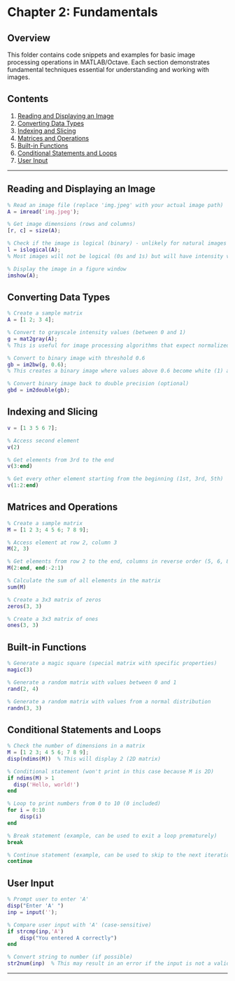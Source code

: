# Chapter 2: Fundamentals

## Overview

This folder contains code snippets and examples for basic image processing operations in MATLAB/Octave. Each section demonstrates fundamental techniques essential for understanding and working with images.

## Contents

1. [Reading and Displaying an Image](#reading-and-displaying-an-image)
2. [Converting Data Types](#converting-data-types)
3. [Indexing and Slicing](#indexing-and-slicing)
4. [Matrices and Operations](#matrices-and-operations)
5. [Built-in Functions](#built-in-functions)
6. [Conditional Statements and Loops](#conditional-statements-and-loops)
7. [User Input](#user-input)

---

## Reading and Displaying an Image

```matlab
% Read an image file (replace 'img.jpeg' with your actual image path)
A = imread('img.jpeg');

% Get image dimensions (rows and columns)
[r, c] = size(A);

% Check if the image is logical (binary) - unlikely for natural images
l = islogical(A); 
% Most images will not be logical (0s and 1s) but will have intensity values.

% Display the image in a figure window
imshow(A);
```

## Converting Data Types

```matlab
% Create a sample matrix
A = [1 2; 3 4];

% Convert to grayscale intensity values (between 0 and 1)
g = mat2gray(A);
% This is useful for image processing algorithms that expect normalized values.

% Convert to binary image with threshold 0.6
gb = im2bw(g, 0.6);
% This creates a binary image where values above 0.6 become white (1) and below become black (0).

% Convert binary image back to double precision (optional)
gbd = im2double(gb);
```

## Indexing and Slicing

```matlab
v = [1 3 5 6 7];

% Access second element
v(2) 

% Get elements from 3rd to the end
v(3:end)

% Get every other element starting from the beginning (1st, 3rd, 5th)
v(1:2:end)
```

## Matrices and Operations

```matlab
% Create a sample matrix
M = [1 2 3; 4 5 6; 7 8 9];

% Access element at row 2, column 3
M(2, 3)

% Get elements from row 2 to the end, columns in reverse order (5, 6, 8)
M(2:end, end:-2:1)

% Calculate the sum of all elements in the matrix
sum(M)

% Create a 3x3 matrix of zeros
zeros(3, 3)

% Create a 3x3 matrix of ones
ones(3, 3)
```

## Built-in Functions

```matlab
% Generate a magic square (special matrix with specific properties)
magic(3)

% Generate a random matrix with values between 0 and 1
rand(2, 4)

% Generate a random matrix with values from a normal distribution
randn(3, 3)
```

## Conditional Statements and Loops

```matlab
% Check the number of dimensions in a matrix
M = [1 2 3; 4 5 6; 7 8 9];
disp(ndims(M))  % This will display 2 (2D matrix)

% Conditional statement (won't print in this case because M is 2D)
if ndims(M) > 1
  disp('Hello, world!')
end

% Loop to print numbers from 0 to 10 (0 included)
for i = 0:10
    disp(i)
end

% Break statement (example, can be used to exit a loop prematurely)
break

% Continue statement (example, can be used to skip to the next iteration in a loop)
continue
```

## User Input

```matlab
% Prompt user to enter 'A'
disp("Enter 'A' ")
inp = input('');

% Compare user input with 'A' (case-sensitive)
if strcmp(inp,'A')
    disp("You entered A correctly")
end

% Convert string to number (if possible)
str2num(inp)  % This may result in an error if the input is not a valid number
```

---
